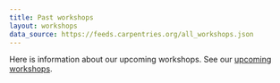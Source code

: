 ```yaml
---
title: Past workshops
layout: workshops
data_source: https://feeds.carpentries.org/all_workshops.json
---
```


Here is information about our upcoming workshops.  See our [upcoming workshops](/workshops/upcoming-workshops).